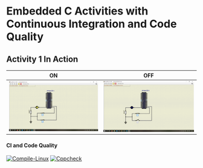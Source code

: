 # Embedded C Activities with Continuous Integration and Code Quality

## Activity 1 In Action 

|ON|OFF|
|:--:|:--:|
|![ON](simulation/ON.png)|![OFF](simulation/OFF.png)|

#### CI and Code Quality


[![Compile-Linux](https://github.com/ragasrikonakalla/Activity1/actions/workflows/Compile.yml/badge.svg?branch=master)](https://github.com/ragasrikonakalla/Activity1/actions/workflows/Compile.yml)   [![Cppcheck](https://github.com/ragasrikonakalla/Activity1/actions/workflows/CodeQulaity.yml/badge.svg?branch=master)](https://github.com/ragasrikonakalla/Activity1/actions/workflows/CodeQulaity.yml)

